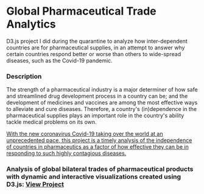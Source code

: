 # Global Pharmaceutical Trade Analytics
D3.js project I did during the quarantine to analyze how inter-dependent countries are for pharmaceutical supplies, in an attempt to answer why certain countries respond better or worse than others to wide-spread diseases, such as the Covid-19 pandemic.

### Description
The strength of a pharmaceutical industry is a major determiner of how safe and streamlined drug development process in a country can be; and the development of medicines and vaccines are among the most effective ways to alleviate and cure diseases. Therefore, a country's (in)dependence in the pharmaceutical supplies plays an important role in the country's ability tackle medical problems on its own.

<ins>With the new coronavirus Covid-19 taking over the world at an unprecedented pace, this project is a timely analysis of the independence of countries in pharmaceutics as a factor of how effective they can be in responding to such highly contagious diseases.</ins>

<h3>Analysis of global bilateral trades of pharmaceutical products with dynamic and interactive visualizations created using D3.js: <a href="https://huseyinaltnsk.github.io/global-trade-analytics-d3viz/index.html">View Project</a>

